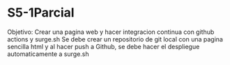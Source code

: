 # S5-1Parcial
Objetivo: Crear una pagina web y hacer integracion continua con github actions y surge.sh  Se debe crear un repositorio de git local con una pagina sencilla html y al hacer push a Github, se debe hacer el despliegue automaticamente a surge.sh
